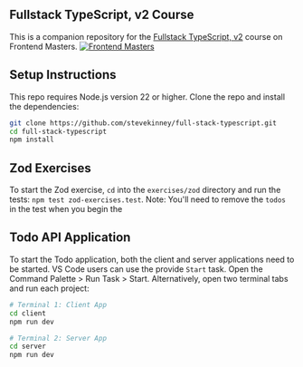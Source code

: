 ## Fullstack TypeScript, v2 Course

This is a companion repository for the [Fullstack TypeScript, v2](https://frontendmasters.com/courses/fullstack-typescript-v2) course on Frontend Masters.
[![Frontend Masters](https://static.frontendmasters.com/assets/brand/logos/full.png)](https://frontendmasters.com/courses/fullstack-typescript-v2)

## Setup Instructions

This repo requires Node.js version 22 or higher. Clone the repo and install the dependencies:

```bash
git clone https://github.com/stevekinney/full-stack-typescript.git
cd full-stack-typescript
npm install
```

## Zod Exercises

To start the Zod exercise, `cd` into the `exercises/zod` directory and run the tests: `npm test zod-exercises.test`. Note: You'll need to remove the `todos` in the test when you begin the

## Todo API Application

To start the Todo application, both the client and server applications need to be started. VS Code users can use the provide `Start` task. Open the Command Palette > Run Task > Start. Alternatively, open two terminal tabs and run each project:

```bash
# Terminal 1: Client App
cd client
npm run dev

# Terminal 2: Server App
cd server
npm run dev

```
